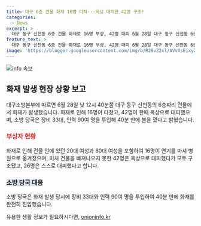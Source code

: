 ```yaml
---
title: 대구 6층 건물 화재 16명 다쳐···옥상 대피한 42명 구조!
categories:
  - News
excerpt: >
  대구 동구 신천동 6층 건물 화재로 16명 부상, 42명 대피 6월 28일 대구 동구 신천동 6층 건물에서 화재 발생. 16명 부상, 42명 대피. 20대 여성부터 80대 여성 등 다수가 연기를 마셔 병원 이송. 장비 33대, 인력 90여 명 투입, 40분만에 진화. 소방 당국의 신속 대응으로 더 큰 피해는 피했다.
feature_text: >
  대구 동구 신천동 6층 건물 화재로 16명 부상, 42명 대피 6월 28일 대구 동구 신천동 6층 건물에서 화재 발생. 16명 부상, 42명 대피. 20대 여성부터 80대 여성 등 다수가 연기를 마셔 병원 이송. 장비 33대, 인력 90여 명 투입, 40분만에 진화. 소방 당국의 신속 대응으로 더 큰 피해는 피했다.
image: 'https://blogger.googleusercontent.com/img/b/R29vZ2xl/AVvXsEixyZcFfHzMRdzZMjFBmAUKJYCLCGyLL1o632UiGVXcaFdKo_bkvkuCioo0uUKlGfBVcT3P84aROyZIXSBEx3Aw5nCQ3pTgDom1WDC4m8eifvWiAmWEEVb4x6G_l8C0QH225ldMjyaFvpxGEBGNO37VmDTDMHGhJPq73UglMfDca1-0aw/s1600/blogspot.png'
---
```


<p><img src="https://blogger.googleusercontent.com/img/b/R29vZ2xl/AVvXsEixyZcFfHzMRdzZMjFBmAUKJYCLCGyLL1o632UiGVXcaFdKo_bkvkuCioo0uUKlGfBVcT3P84aROyZIXSBEx3Aw5nCQ3pTgDom1WDC4m8eifvWiAmWEEVb4x6G_l8C0QH225ldMjyaFvpxGEBGNO37VmDTDMHGhJPq73UglMfDca1-0aw/s1600/blogspot.png" alt="info 속보" /></p>

<h2 data-ke-size="size26">화재 발생 현장 상황 보고</h2>

<p data-ke-size="size16">대구소방본부에 따르면 6월 28일 낮 12시 40분쯤 대구 동구 신천동의 6층짜리 건물에서 화재가 발생했습니다. 화재로 인해 16명이 다쳤고, 42명이 한때 옥상으로 대피했으며, 소방 당국은 장비 33대, 인력 90여 명을 투입해 40분 만에 불을 껐다고 밝혔습니다. </p>

<h3><b><span style="color: #ee2323;">부상자 현황</span></b></h3>

<p data-ke-size="size16">화재로 인해 건물 안에 있던 20대 여성과 80대 여성을 포함하여 16명이 연기를 마셔 병원으로 옮겨졌으며, 미처 건물을 빠져나오지 못한 42명은 옥상으로 대피했다가 모두 구조됐고, 26명은 스스로 대피했다고 합니다.</p>

<h3><b><span style="background-color: #21538527;">소방 당국 대응</span></b></h3>

<p data-ke-size="size16">소방 당국은 화재 발생 당시에 장비 33대와 인력 90여 명을 투입하여 40분 만에 화재를 완전히 진압했습니다.</p>
유용한 생활 정보가 필요하시다면, <a href="https://onioninfo.kr" rel="dofollow">onioninfo.kr</a>


